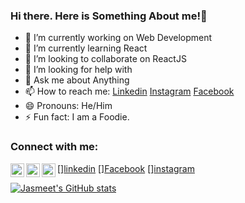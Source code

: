 ### Hi there. Here is Something About me!👋

- 🔭 I’m currently working on Web Development
- 🌱 I’m currently learning React
- 👯 I’m looking to collaborate on ReactJS
- 🤔 I’m looking for help with 
- 💬 Ask me about Anything
- 📫 How to reach me: [Linkedin](https://www.linkedin.com/in/jasspn2014) [Instagram](https://www.instagram.com/im_jasmeetsingh) [Facebook](https://www.facebook.com/jasspn2014)
- 😄 Pronouns: He/Him
- ⚡ Fun fact: I am a Foodie.

### Connect with me:

[<img align="left" alt="jasspn2014 | LinkedIn" width="22px" src="https://cdn.jsdelivr.net/npm/simple-icons@v3/icons/linkedin.svg" />][linkedin](https://www.linkedin.com/in/jasspn2014)
[<img align="left" alt="jasspn2014 | Twitter" width="22px" src="https://cdn.jsdelivr.net/npm/simple-icons@v3/icons/facebook.svg" />][Facebook](https://www.facebook.com/jasspn2014)
[<img align="left" alt="jasspn2014 | Instagram" width="22px" src="https://cdn.jsdelivr.net/npm/simple-icons@v3/icons/instagram.svg" />][instagram](https://www.instagram.com/im_jasmeetsingh)

[![Jasmeet's GitHub stats](https://github-readme-stats.vercel.app/api?username=jasspn2014)](https://github.com/jasspn2014/github-readme-stats)
